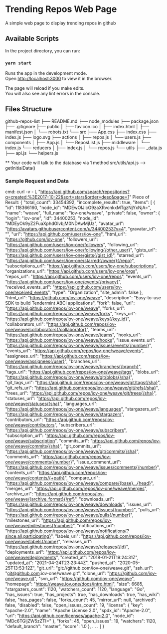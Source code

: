 # Trending Repos Web Page

A simple web page to display trending repos in github

## Available Scripts

In the project directory, you can run:

### `yarn start`

Runs the app in the development mode.\
Open [http://localhost:3000](http://localhost:3000) to view it in the browser.

The page will reload if you make edits.\
You will also see any lint errors in the console.

## Files Structure
github-repos-list
├── README.md
├── node_modules
├── package.json
├── .gitignore
├── public
│   ├── favicon.ico
│   ├── index.html
│   ├── manifest.json
│   └── robots.txt
└── src
    ├── App.css
    ├── index.css
    ├── index.js
    ├── logo.svg
    ├── actions
    │   ├── repos.js
    │   └── users.js
    ├── components
    │   ├── App.js
    │   └── ReposList.js
    ├── middleware
    │   └── index.js
    └── reducers
    │   ├── index.js
    │   └── repos.js
    └── utils
        ├── _data.js
        ├── api.js
        └── helpers.js

** Your code will talk to the database via 1 method
src/utils/api.js --> getInitialData()

### Sample Request and Data
cmd: curl -v - L "https://api.github.com/search/repositories?q=created:%3E2017-10-22&sort=stars&order=desc&page=1"
Piece of Result:
{
  "total_count": 33454392,
  "incomplete_results": true,
  "items": [
    {
      "id": 118366160,
      "node_id": "MDEwOlJlcG9zaXRvcnkxMTgzNjYxNjA=",
      "name": "weave",
      "full_name": "iov-one/weave",
      "private": false,
      "owner": {
        "login": "iov-one",
        "id": 34400253,
        "node_id": "MDEyOk9yZ2FuaXphdGlvbjM0NDAwMjUz",
        "avatar_url": "https://avatars.githubusercontent.com/u/34400253?v=4",
        "gravatar_id": "",
        "url": "https://api.github.com/users/iov-one",
        "html_url": "https://github.com/iov-one",
        "followers_url": "https://api.github.com/users/iov-one/followers",
        "following_url": "https://api.github.com/users/iov-one/following{/other_user}",
        "gists_url": "https://api.github.com/users/iov-one/gists{/gist_id}",
        "starred_url": "https://api.github.com/users/iov-one/starred{/owner}{/repo}",
        "subscriptions_url": "https://api.github.com/users/iov-one/subscriptions",
        "organizations_url": "https://api.github.com/users/iov-one/orgs",
        "repos_url": "https://api.github.com/users/iov-one/repos",
        "events_url": "https://api.github.com/users/iov-one/events{/privacy}",
        "received_events_url": "https://api.github.com/users/iov-one/received_events",
        "type": "Organization",
        "site_admin": false
      },
      "html_url": "https://github.com/iov-one/weave",
      "description": "Easy-to-use SDK to build Tendermint ABCI applications",
      "fork": false,
      "url": "https://api.github.com/repos/iov-one/weave",
      "forks_url": "https://api.github.com/repos/iov-one/weave/forks",
      "keys_url": "https://api.github.com/repos/iov-one/weave/keys{/key_id}",
      "collaborators_url": "https://api.github.com/repos/iov-one/weave/collaborators{/collaborator}",
      "teams_url": "https://api.github.com/repos/iov-one/weave/teams",
      "hooks_url": "https://api.github.com/repos/iov-one/weave/hooks",
      "issue_events_url": "https://api.github.com/repos/iov-one/weave/issues/events{/number}",
      "events_url": "https://api.github.com/repos/iov-one/weave/events",
      "assignees_url": "https://api.github.com/repos/iov-one/weave/assignees{/user}",
      "branches_url": "https://api.github.com/repos/iov-one/weave/branches{/branch}",
      "tags_url": "https://api.github.com/repos/iov-one/weave/tags",
      "blobs_url": "https://api.github.com/repos/iov-one/weave/git/blobs{/sha}",
      "git_tags_url": "https://api.github.com/repos/iov-one/weave/git/tags{/sha}",
      "git_refs_url": "https://api.github.com/repos/iov-one/weave/git/refs{/sha}",
      "trees_url": "https://api.github.com/repos/iov-one/weave/git/trees{/sha}",
      "statuses_url": "https://api.github.com/repos/iov-one/weave/statuses/{sha}",
      "languages_url": "https://api.github.com/repos/iov-one/weave/languages",
      "stargazers_url": "https://api.github.com/repos/iov-one/weave/stargazers",
      "contributors_url": "https://api.github.com/repos/iov-one/weave/contributors",
      "subscribers_url": "https://api.github.com/repos/iov-one/weave/subscribers",
      "subscription_url": "https://api.github.com/repos/iov-one/weave/subscription",
      "commits_url": "https://api.github.com/repos/iov-one/weave/commits{/sha}",
      "git_commits_url": "https://api.github.com/repos/iov-one/weave/git/commits{/sha}",
      "comments_url": "https://api.github.com/repos/iov-one/weave/comments{/number}",
      "issue_comment_url": "https://api.github.com/repos/iov-one/weave/issues/comments{/number}",
      "contents_url": "https://api.github.com/repos/iov-one/weave/contents/{+path}",
      "compare_url": "https://api.github.com/repos/iov-one/weave/compare/{base}...{head}",
      "merges_url": "https://api.github.com/repos/iov-one/weave/merges",
      "archive_url": "https://api.github.com/repos/iov-one/weave/{archive_format}{/ref}",
      "downloads_url": "https://api.github.com/repos/iov-one/weave/downloads",
      "issues_url": "https://api.github.com/repos/iov-one/weave/issues{/number}",
      "pulls_url": "https://api.github.com/repos/iov-one/weave/pulls{/number}",
      "milestones_url": "https://api.github.com/repos/iov-one/weave/milestones{/number}",
      "notifications_url": "https://api.github.com/repos/iov-one/weave/notifications{?since,all,participating}",
      "labels_url": "https://api.github.com/repos/iov-one/weave/labels{/name}",
      "releases_url": "https://api.github.com/repos/iov-one/weave/releases{/id}",
      "deployments_url": "https://api.github.com/repos/iov-one/weave/deployments",
      "created_at": "2018-01-21T19:24:31Z",
      "updated_at": "2021-04-24T23:23:44Z",
      "pushed_at": "2020-05-25T13:53:12Z",
      "git_url": "git://github.com/iov-one/weave.git",
      "ssh_url": "git@github.com:iov-one/weave.git",
      "clone_url": "https://github.com/iov-one/weave.git",
      "svn_url": "https://github.com/iov-one/weave",
      "homepage": "https://weave.iov.one/docs/intro.html",
      "size": 6685,
      "stargazers_count": 1120,
      "watchers_count": 1120,
      "language": "Go",
      "has_issues": true,
      "has_projects": true,
      "has_downloads": true,
      "has_wiki": false,
      "has_pages": false,
      "forks_count": 45,
      "mirror_url": null,
      "archived": false,
      "disabled": false,
      "open_issues_count": 19,
      "license": {
        "key": "apache-2.0",
        "name": "Apache License 2.0",
        "spdx_id": "Apache-2.0",
        "url": "https://api.github.com/licenses/apache-2.0",
        "node_id": "MDc6TGljZW5zZTI="
      },
      "forks": 45,
      "open_issues": 19,
      "watchers": 1120,
      "default_branch": "master",
      "score": 1.0
    },
    .
    .
    .
  ]
}
